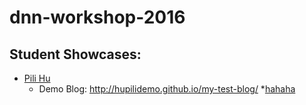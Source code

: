 # dnn-workshop-2016

## Student Showcases:

   * [Pili Hu](https://github.com/hupilidemo)
      * Demo Blog: http://hupilidemo.github.io/my-test-blog/
   *[hahaha](http://olivia888.github.io/fancy-blog/)
